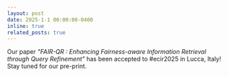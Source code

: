 ```yaml
---
layout: post
date: 2025-1-1 00:00:00-0400
inline: true
related_posts: true
---
```


Our paper *"FAIR-QR : Enhancing Fairness-aware Information Retrieval through Query Refinement"* has been accepted to #ecir2025 in Lucca, Italy! Stay tuned for our pre-print.

